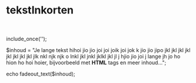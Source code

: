 # tekstInkorten<br><br>
include_once('');


$inhoud = "Je lange tekst hihoi jio jio joi joi joik joi jok
k jio jio jipo jkl jkl jkl jkl jkl jkl jkl jkl 
jlk nkl njk njk o lnkl jkl jnkl jklkl 
 jkl jl j hjio jio joi j lange jh jo ho hion ho hoi hoier, bijvoorbeeld met <strong>HTML</strong> tags en meer inhoud...";

 
echo fadeout_text($inhoud);
